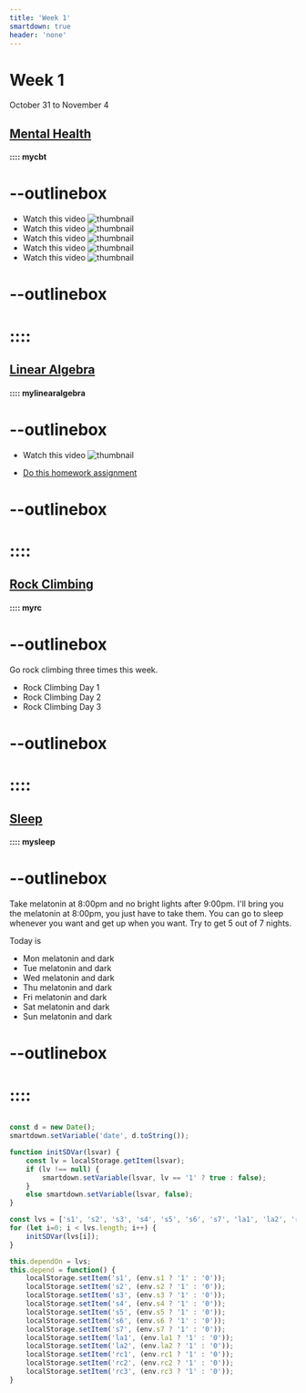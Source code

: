 ```yaml
---
title: 'Week 1'
smartdown: true
header: 'none'
---
```


# Week 1
October 31 to November 4

## [Mental Health](::mycbt/button,transparent)
#### :::: mycbt
# --outlinebox 

- [](:Xcbt1) Watch this video ![thumbnail](https://www.youtube.com/watch?v=VdoSgPRe_gw)
- [](:Xcbt2) Watch this video ![thumbnail](https://www.youtube.com/watch?v=D0pxEmdHlqs)
- [](:Xcbt3) Watch this video ![thumbnail](https://www.youtube.com/watch?v=A1anXJhVamc&feature=youtu.be)
- [](:Xcbt4) Watch this video ![thumbnail](https://www.youtube.com/watch?v=UVN96JhDOmg)
- [](:Xcbt5) Watch this video ![thumbnail](https://www.youtube.com/watch?v=VdoSgPRe_gw)

# --outlinebox
# ::::






## [Linear Algebra](::mylinearalgebra/button,transparent)
#### :::: mylinearalgebra
# --outlinebox 

- [](:Xla1) Watch this video ![thumbnail](https://www.youtube.com/watch?v=TgKwz5Ikpc8&list=PLZHQObOWTQDPD3MizzM2xVFitgF8hE_ab&index=17)

- [](:Xla2) [Do this homework assignment](\pages\MomLA1)

# --outlinebox
# ::::


## [Rock Climbing](::myrc/button,transparent)
#### :::: myrc
# --outlinebox 
Go rock climbing three times this week.
- [](:Xrc1) Rock Climbing Day 1
- [](:Xrc2) Rock Climbing Day 2
- [](:Xrc3) Rock Climbing Day 3
# --outlinebox
# ::::


## [Sleep](::mysleep/button,transparent)
#### :::: mysleep
# --outlinebox 
Take melatonin at 8:00pm and no bright lights after 9:00pm.  I'll bring you the melatonin at 8:00pm, you just have to take them.  You can go to sleep whenever you want and get up when you want.  Try to get 5 out of 7 nights.

Today is [](:!date)
- [](:Xs1) Mon melatonin and dark 
- [](:Xs2) Tue melatonin and dark 
- [](:Xs3) Wed melatonin and dark 
- [](:Xs4) Thu melatonin and dark 
- [](:Xs5) Fri melatonin and dark 
- [](:Xs6) Sat melatonin and dark 
- [](:Xs7) Sun melatonin and dark 
# --outlinebox
# ::::


```javascript /autoplay

const d = new Date();
smartdown.setVariable('date', d.toString());

function initSDVar(lsvar) {
	const lv = localStorage.getItem(lsvar);
	if (lv !== null) {
		smartdown.setVariable(lsvar, lv == '1' ? true : false);
	}
	else smartdown.setVariable(lsvar, false);
}

const lvs = ['s1', 's2', 's3', 's4', 's5', 's6', 's7', 'la1', 'la2', 'rc1', 'rc2', 'rc3', 'cbt1', 'cbt2', 'cbt3', 'cbt4', 'cbt5'];
for (let i=0; i < lvs.length; i++) {
	initSDVar(lvs[i]);
}

this.dependOn = lvs;
this.depend = function() {
	localStorage.setItem('s1', (env.s1 ? '1' : '0'));
	localStorage.setItem('s2', (env.s2 ? '1' : '0'));
	localStorage.setItem('s3', (env.s3 ? '1' : '0'));
	localStorage.setItem('s4', (env.s4 ? '1' : '0'));
	localStorage.setItem('s5', (env.s5 ? '1' : '0'));
	localStorage.setItem('s6', (env.s6 ? '1' : '0'));
	localStorage.setItem('s7', (env.s7 ? '1' : '0'));
	localStorage.setItem('la1', (env.la1 ? '1' : '0'));
	localStorage.setItem('la2', (env.la2 ? '1' : '0'));
	localStorage.setItem('rc1', (env.rc1 ? '1' : '0'));
	localStorage.setItem('rc2', (env.rc2 ? '1' : '0'));
	localStorage.setItem('rc3', (env.rc3 ? '1' : '0'));
}
```




